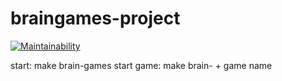 # braingames-project
[![Maintainability](https://api.codeclimate.com/v1/badges/e26979c18b0d1b45358b/maintainability)](https://codeclimate.com/github/OrchidClouse/hexlet-project/maintainability)

start: make brain-games
start game: make brain- + game name
